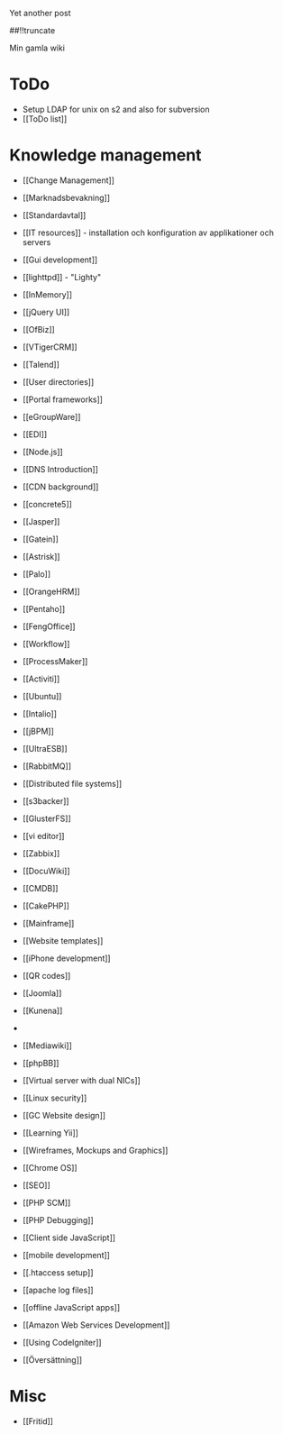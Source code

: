 Yet another post

[meta:author]: <> (Jonas Colmsjo)
[meta:title]: <> (Old-Wiki.md)
[meta:date]: <> (2012-01-01)
[meta:nested:key]: <> (Metadata value)

##!!truncate


Min gamla wiki


# ToDo

* Setup LDAP for unix on s2 and also for subversion
* [[ToDo list]]

# Knowledge management

* [[Change Management]]
* [[Marknadsbevakning]]
* [[Standardavtal]]

* [[IT resources]] - installation och konfiguration av applikationer och servers
 * [[Gui development]]
 * [[lighttpd]] - "Lighty"
 * [[InMemory]]
 * [[jQuery UI]]
 * [[OfBiz]]
 * [[VTigerCRM]]
 * [[Talend]]
 * [[User directories]]
 * [[Portal frameworks]]
 * [[eGroupWare]]
 * [[EDI]]
 * [[Node.js]]
 * [[DNS Introduction]]
 * [[CDN background]]
 * [[concrete5]]
 * [[Jasper]]
 * [[Gatein]]
 * [[Astrisk]]
 * [[Palo]]
 * [[OrangeHRM]]
 * [[Pentaho]]
 * [[FengOffice]]
 * [[Workflow]]
 * [[ProcessMaker]]
 * [[Activiti]]
 * [[Ubuntu]]
 * [[Intalio]]
 * [[jBPM]]
 * [[UltraESB]]
 * [[RabbitMQ]]
 * [[Distributed file systems]]
 * [[s3backer]]
 * [[GlusterFS]]
 * [[vi editor]]
 * [[Zabbix]]
 * [[DocuWiki]]
 * [[CMDB]]
 * [[CakePHP]]
 * [[Mainframe]]
 * [[Website templates]]
 * [[iPhone development]]
 * [[QR codes]]
 * [[Joomla]]
 * [[Kunena]]
 *
 * [[Mediawiki]]
 * [[phpBB]]
 * [[Virtual server with dual NICs]]
 * [[Linux security]]
 * [[GC Website design]] 
 * [[Learning Yii]]
 * [[Wireframes, Mockups and Graphics]]
 * [[Chrome OS]]
 * [[SEO]]
 * [[PHP SCM]]
 * [[PHP Debugging]]
 * [[Client side JavaScript]]
 * [[mobile development]]
 * [[.htaccess setup]]
 * [[apache log files]]
 * [[offline JavaScript apps]]
 * [[Amazon Web Services Development]]
 * [[Using CodeIgniter]]

* [[Översättning]]

# Misc

* [[Fritid]]
